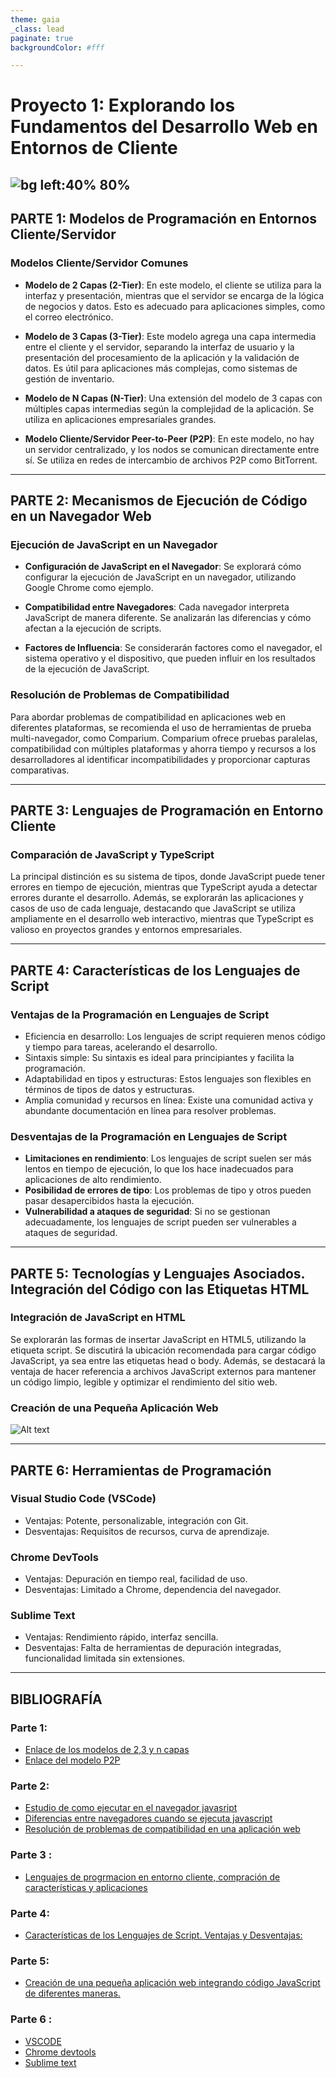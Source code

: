 ```yaml
---
theme: gaia
_class: lead
paginate: true
backgroundColor: #fff

---
```

# **Proyecto 1: Explorando los Fundamentos del Desarrollo Web en Entornos de Cliente**
![bg left:40% 80%](image-2.png)
---
## **PARTE 1: Modelos de Programación en Entornos Cliente/Servidor**

### Modelos Cliente/Servidor Comunes
- **Modelo de 2 Capas (2-Tier)**: En este modelo, el cliente se utiliza para la interfaz y presentación, mientras que el servidor se encarga de la lógica de negocios y datos. Esto es adecuado para aplicaciones simples, como el correo electrónico.

- **Modelo de 3 Capas (3-Tier)**: Este modelo agrega una capa intermedia entre el cliente y el servidor, separando la interfaz de usuario y la presentación del procesamiento de la aplicación y la validación de datos. Es útil para aplicaciones más complejas, como sistemas de gestión de inventario.

- **Modelo de N Capas (N-Tier)**: Una extensión del modelo de 3 capas con múltiples capas intermedias según la complejidad de la aplicación. Se utiliza en aplicaciones empresariales grandes.

- **Modelo Cliente/Servidor Peer-to-Peer (P2P)**: En este modelo, no hay un servidor centralizado, y los nodos se comunican directamente entre sí. Se utiliza en redes de intercambio de archivos P2P como BitTorrent.
  
---

## **PARTE 2: Mecanismos de Ejecución de Código en un Navegador Web**

### Ejecución de JavaScript en un Navegador
- **Configuración de JavaScript en el Navegador**: Se explorará cómo configurar la ejecución de JavaScript en un navegador, utilizando Google Chrome como ejemplo.

- **Compatibilidad entre Navegadores**: Cada navegador interpreta JavaScript de manera diferente. Se analizarán las diferencias y cómo afectan a la ejecución de scripts.

- **Factores de Influencia**: Se considerarán factores como el navegador, el sistema operativo y el dispositivo, que pueden influir en los resultados de la ejecución de JavaScript.

### Resolución de Problemas de Compatibilidad
Para abordar problemas de compatibilidad en aplicaciones web en diferentes plataformas, se recomienda el uso de herramientas de prueba multi-navegador, como Comparium. Comparium ofrece pruebas paralelas, compatibilidad con múltiples plataformas y ahorra tiempo y recursos a los desarrolladores al identificar incompatibilidades y proporcionar capturas comparativas.

---

## **PARTE 3: Lenguajes de Programación en Entorno Cliente**

### **Comparación de JavaScript y TypeScript**
La principal distinción es su sistema de tipos, donde JavaScript puede tener errores en tiempo de ejecución, mientras que TypeScript ayuda a detectar errores durante el desarrollo. Además, se explorarán las aplicaciones y casos de uso de cada lenguaje, destacando que JavaScript se utiliza ampliamente en el desarrollo web interactivo, mientras que TypeScript es valioso en proyectos grandes y entornos empresariales.

---

## **PARTE 4: Características de los Lenguajes de Script**

### **Ventajas de la Programación en Lenguajes de Script**
- Eficiencia en desarrollo: Los lenguajes de script requieren menos código y tiempo para tareas, acelerando el desarrollo.
- Sintaxis simple: Su sintaxis es ideal para principiantes y facilita la programación.
- Adaptabilidad en tipos y estructuras: Estos lenguajes son flexibles en términos de tipos de datos y estructuras.
- Amplia comunidad y recursos en línea: Existe una comunidad activa y abundante documentación en línea para resolver problemas.
### **Desventajas de la Programación en Lenguajes de Script**
- **Limitaciones en rendimiento**: Los lenguajes de script suelen ser más lentos en tiempo de ejecución, lo que los hace inadecuados para aplicaciones de alto rendimiento.
- **Posibilidad de errores de tipo**: Los problemas de tipo y otros pueden pasar desapercibidos hasta la ejecución.
- **Vulnerabilidad a ataques de seguridad**: Si no se gestionan adecuadamente, los lenguajes de script pueden ser vulnerables a ataques de seguridad.

--- 

## **PARTE 5: Tecnologías y Lenguajes Asociados. Integración del Código con las Etiquetas HTML**

### **Integración de JavaScript en HTML**
Se explorarán las formas de insertar JavaScript en HTML5, utilizando la etiqueta script. Se discutirá la ubicación recomendada para cargar código JavaScript, ya sea entre las etiquetas head o body. Además, se destacará la ventaja de hacer referencia a archivos JavaScript externos para mantener un código limpio, legible y optimizar el rendimiento del sitio web.

### **Creación de una Pequeña Aplicación Web**
![Alt text](image.png)

---

## **PARTE 6: Herramientas de Programación**

### **Visual Studio Code (VSCode)**

- Ventajas: Potente, personalizable, integración con Git.
- Desventajas: Requisitos de recursos, curva de aprendizaje.
### **Chrome DevTools**

- Ventajas: Depuración en tiempo real, facilidad de uso.
- Desventajas: Limitado a Chrome, dependencia del navegador.
### **Sublime Text**

- Ventajas: Rendimiento rápido, interfaz sencilla.
- Desventajas: Falta de herramientas de depuración integradas, funcionalidad limitada sin extensiones.

---
## **BIBLIOGRAFÍA**

### Parte 1:
- [ Enlace de los modelos de 2,3 y n capas ](https://www.ionos.es/digitalguide/servidores/know-how/modelo-cliente-servidor/)
-  [ Enlace del modelo P2P ](https://www.ionos.es/digitalguide/servidores/know-how/que-es-p2p-peer-to-peer/)
### Parte 2:
-  [ Estudio de como ejecutar en el navegador javasript ](https://keepcoding.io/blog/como-ejecutar-el-codigo-de-javascript/)
- [Diferencias entre navegadores cuando se ejecuta javascript](https://www.aprenderaprogramar.com/index.php?option=com_content&view=article&id=783:diferencias-de-navegadores-ante-javascript-firefox-explorer-chrome-safari-javascript-en-linea-cu01108e&catid=78&Itemid=206)
- [Resolución de problemas de compatibilidad en una aplicación web ](https://comparium.app/es/blog/cross-browser-compatibility-issues/#:~:text=Problemas%20de%20compatibilidad%20multi%20navegador%20y%20sus%20soluciones,8%20Falta%20de%20Pruebas%20en%20Dispositivos%20Reales%20)

### Parte 3 :
- [ Lenguajes de progrmacion en entorno cliente, compración de características y aplicaciones ](https://appmaster.io/es/blog/javascript-vs-mecanografiado)

### Parte 4:
- [ Características de los Lenguajes de Script. Ventajas y Desventajas: ](https://www.hostgator.mx/blog/scripting/)
### Parte 5:
- [Creación de una pequeña aplicación web integrando código JavaScript de diferentes maneras. ](https://www.hostinger.es/tutoriales/insertar-javascript-en-html/#:~:text=Agregar%20JavaScript%20directamente%20a%20un%20archivo%20HTML,-La%20primera%20forma&text=Puedes%20hacerlo%20utilizando%20la%20etiqueta,entre%20las%20etiquetas)

### Parte 6 : 
- [ VSCODE ](https://webdesigncusco.com/ventajas-y-desventajas-de-visual-studio-code-2022/)
- [Chrome devtools](https://blog.ida.cl/desarrollo/conoce-los-principales-aspectos-chrome-devtools/)
- [Sublime text ](https://editorsublimetext.blogspot.com/2020/11/ventajas-y-desventajas-del-editor.html)